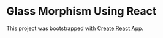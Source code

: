 # Glass Morphism Using React

This project was bootstrapped with [Create React App](https://github.com/facebook/create-react-app).
